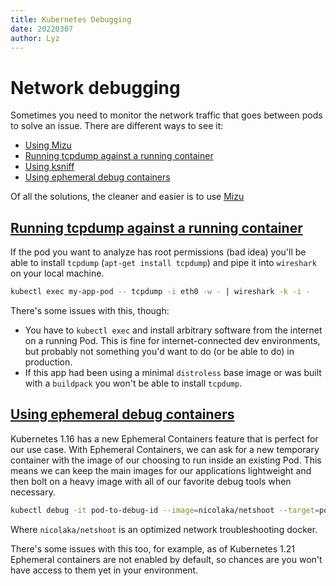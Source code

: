 ```yaml
---
title: Kubernetes Debugging
date: 20220307
author: Lyz
---
```


# Network debugging

Sometimes you need to monitor the network traffic that goes between pods to
solve an issue. There are different ways to see it:

* [Using Mizu](mizu.md)
* [Running tcpdump against a running container](#running-tcpdump-against-a-running-container)
* [Using ksniff](ksniff.md)
* [Using ephemeral debug containers](#using-ephemeral-debug-containers)

Of all the solutions, the cleaner and easier is to use [Mizu](mizu.md.)

## [Running tcpdump against a running container](https://dev.to/downey/capturing-network-traffic-from-a-kubernetes-pod-with-ephemeral-debug-containers-57md)

If the pod you want to analyze has root permissions (bad idea) you'll be able to
install `tcpdump` (`apt-get install tcpdump`) and pipe it into `wireshark` on
your local machine.

```bash
kubectl exec my-app-pod -- tcpdump -i eth0 -w - | wireshark -k -i -
```

There's some issues with this, though:

* You have to `kubectl exec` and install arbitrary software from the internet on
    a running Pod. This is fine for internet-connected dev environments, but
    probably not something you'd want to do (or be able to do) in production.
* If this app had been using a minimal `distroless` base image or was built with
    a `buildpack` you won't be able to install `tcpdump`.

## [Using ephemeral debug containers](https://dev.to/downey/capturing-network-traffic-from-a-kubernetes-pod-with-ephemeral-debug-containers-57md)

Kubernetes 1.16 has a new Ephemeral Containers feature that is perfect for our
use case. With Ephemeral Containers, we can ask for a new temporary container
with the image of our choosing to run inside an existing Pod. This means we can
keep the main images for our applications lightweight and then bolt on a heavy
image with all of our favorite debug tools when necessary.

```bash
kubectl debug -it pod-to-debug-id --image=nicolaka/netshoot --target=pod-to-debug -- tcpdump -i eth0 -w - | wireshark -k -i
```

Where `nicolaka/netshoot` is an optimized network troubleshooting docker.

There's some issues with this too, for example, as of Kubernetes 1.21 Ephemeral
containers are not enabled by default, so chances are you won't have access to
them yet in your environment.
